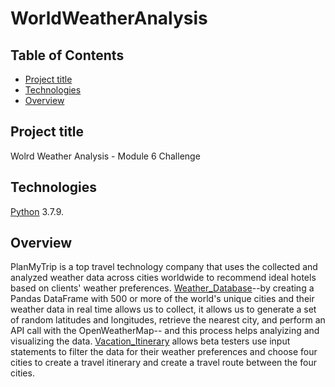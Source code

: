 # WorldWeatherAnalysis


## Table of Contents
* [Project title](#project-title)
* [Technologies](#technologies)
* [Overview](#overview)

 
## Project title
Wolrd Weather Analysis - Module 6 Challenge 

## Technologies
[Python](https://www.python.org/downloads/ "Download Python") 3.7.9.

## Overview

PlanMyTrip is a top travel technology company that uses the collected and analyzed weather data  across cities worldwide to recommend ideal hotels based on clients' weather preferences. [Weather_Database](https://github.com/Bominkkwon/WorldWeatherAnalysis/blob/main/Weather_Database/Weather_Database.ipynb)--by creating a Pandas DataFrame with 500 or more of the world's unique cities and their weather data in real time allows us to collect, it allows us to generate a set of random latitudes and longitudes, retrieve the nearest city, and perform an API call with the OpenWeatherMap-- and this process helps analyizing and visualizing the data. 
[Vacation_Itinerary](https://github.com/Bominkkwon/WorldWeatherAnalysis/blob/main/Vacation_Itinerary/Vacation_Itinerary.ipynb) allows beta testers use input statements to filter the data for their weather preferences and choose four cities to create a travel itinerary and create a travel route between the four cities. 
